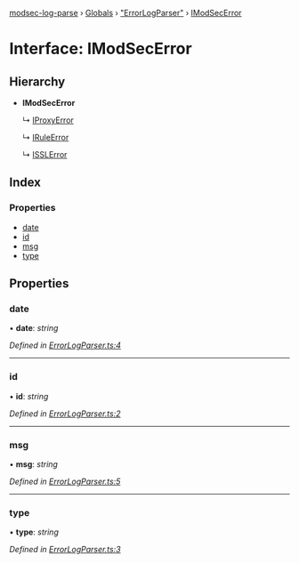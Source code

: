 [modsec-log-parse](../README.md) › [Globals](../globals.md) › ["ErrorLogParser"](../modules/_errorlogparser_.md) › [IModSecError](_errorlogparser_.imodsecerror.md)

# Interface: IModSecError

## Hierarchy

* **IModSecError**

  ↳ [IProxyError](_errorlogparser_.iproxyerror.md)

  ↳ [IRuleError](_errorlogparser_.iruleerror.md)

  ↳ [ISSLError](_errorlogparser_.isslerror.md)

## Index

### Properties

* [date](_errorlogparser_.imodsecerror.md#date)
* [id](_errorlogparser_.imodsecerror.md#id)
* [msg](_errorlogparser_.imodsecerror.md#msg)
* [type](_errorlogparser_.imodsecerror.md#type)

## Properties

###  date

• **date**: *string*

*Defined in [ErrorLogParser.ts:4](https://github.com/dhghf/modsec-log-parse/blob/1605c65/src/ErrorLogParser.ts#L4)*

___

###  id

• **id**: *string*

*Defined in [ErrorLogParser.ts:2](https://github.com/dhghf/modsec-log-parse/blob/1605c65/src/ErrorLogParser.ts#L2)*

___

###  msg

• **msg**: *string*

*Defined in [ErrorLogParser.ts:5](https://github.com/dhghf/modsec-log-parse/blob/1605c65/src/ErrorLogParser.ts#L5)*

___

###  type

• **type**: *string*

*Defined in [ErrorLogParser.ts:3](https://github.com/dhghf/modsec-log-parse/blob/1605c65/src/ErrorLogParser.ts#L3)*
